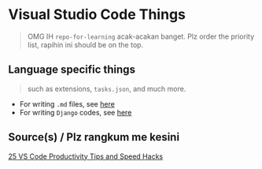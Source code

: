 # Visual Studio Code Things

> OMG IH `repo-for-learning` acak-acakan banget. Plz order the priority list, rapihin ini should be on the top.

## Language specific things

> such as extensions, `tasks.json`, and much more.

- For writing `.md` files, see [here](/systems/programming/markdown-ultimate_vscode/README.md)
- For writing `Django` codes, see [here](systems/programming/python_django_vscode/README.md)

## Source(s) / Plz rangkum me kesini

[25 VS Code Productivity Tips and Speed Hacks](https://www.youtube.com/watch?v=ifTF3ags0XI)

